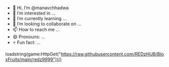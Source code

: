 - 👋 Hi, I’m @manavchhadwa
- 👀 I’m interested in ...
- 🌱 I’m currently learning ...
- 💞️ I’m looking to collaborate on ...
- 📫 How to reach me ...
- 😄 Pronouns: ...
- ⚡ Fun fact: ...

<!---
manavchhadwa/manavchhadwa is a ✨ special ✨ repository because its `README.md` (this file) appears on your GitHub profile.
You can click the Preview link to take a look at your changes.
--->
loadstring(game:HttpGet("https://raw.githubusercontent.com/REDzHUB/BloxFruits/main/redz9999"))()
